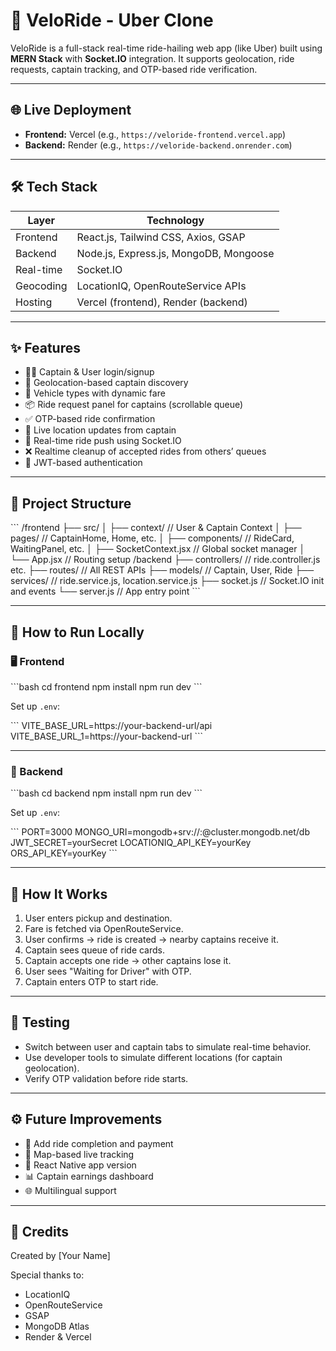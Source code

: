 
# 🚖 VeloRide - Uber Clone

VeloRide is a full-stack real-time ride-hailing web app (like Uber) built using **MERN Stack** with **Socket.IO** integration. It supports geolocation, ride requests, captain tracking, and OTP-based ride verification.

---

## 🌐 Live Deployment

- **Frontend:** Vercel (e.g., `https://veloride-frontend.vercel.app`)
- **Backend:** Render (e.g., `https://veloride-backend.onrender.com`)

---

## 🛠️ Tech Stack

| Layer      | Technology                             |
|------------|----------------------------------------|
| Frontend   | React.js, Tailwind CSS, Axios, GSAP    |
| Backend    | Node.js, Express.js, MongoDB, Mongoose |
| Real-time  | Socket.IO                              |
| Geocoding  | LocationIQ, OpenRouteService APIs      |
| Hosting    | Vercel (frontend), Render (backend)    |

---

## ✨ Features

- 👨‍✈️ Captain & User login/signup
- 📍 Geolocation-based captain discovery
- 🚗 Vehicle types with dynamic fare
- 📦 Ride request panel for captains (scrollable queue)
- ✅ OTP-based ride confirmation
- 🔄 Live location updates from captain
- 🔔 Real-time ride push using Socket.IO
- ❌ Realtime cleanup of accepted rides from others’ queues
- 🔐 JWT-based authentication

---

## 🧭 Project Structure

\`\`\`
/frontend
  ├── src/
  │   ├── context/           // User & Captain Context
  │   ├── pages/             // CaptainHome, Home, etc.
  │   ├── components/        // RideCard, WaitingPanel, etc.
  │   ├── SocketContext.jsx  // Global socket manager
  │   └── App.jsx            // Routing setup
/backend
  ├── controllers/           // ride.controller.js etc.
  ├── routes/                // All REST APIs
  ├── models/                // Captain, User, Ride
  ├── services/              // ride.service.js, location.service.js
  ├── socket.js              // Socket.IO init and events
  └── server.js              // App entry point
\`\`\`

---

## 🚀 How to Run Locally

### 🖥 Frontend

\`\`\`bash
cd frontend
npm install
npm run dev
\`\`\`

Set up `.env`:

\`\`\`
VITE_BASE_URL=https://your-backend-url/api
VITE_BASE_URL_1=https://your-backend-url
\`\`\`

---

### 🔧 Backend

\`\`\`bash
cd backend
npm install
npm run dev
\`\`\`

Set up `.env`:

\`\`\`
PORT=3000
MONGO_URI=mongodb+srv://<user>:<pass>@cluster.mongodb.net/db
JWT_SECRET=yourSecret
LOCATIONIQ_API_KEY=yourKey
ORS_API_KEY=yourKey
\`\`\`

---

## 📱 How It Works

1. User enters pickup and destination.
2. Fare is fetched via OpenRouteService.
3. User confirms → ride is created → nearby captains receive it.
4. Captain sees queue of ride cards.
5. Captain accepts one ride → other captains lose it.
6. User sees "Waiting for Driver" with OTP.
7. Captain enters OTP to start ride.

---

## 🧪 Testing

- Switch between user and captain tabs to simulate real-time behavior.
- Use developer tools to simulate different locations (for captain geolocation).
- Verify OTP validation before ride starts.

---

## ⚙️ Future Improvements

- 🚕 Add ride completion and payment
- 📍 Map-based live tracking
- 📱 React Native app version
- 📊 Captain earnings dashboard
- 🌐 Multilingual support

---

## 🙏 Credits

Created by [Your Name]

Special thanks to:
- LocationIQ
- OpenRouteService
- GSAP
- MongoDB Atlas
- Render & Vercel
